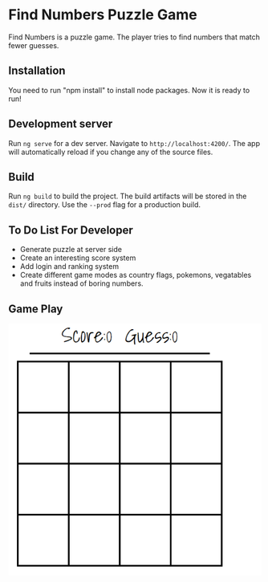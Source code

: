 # Find Numbers Puzzle Game

Find Numbers is a puzzle game. The player tries to find numbers that match fewer guesses.

## Installation

You need to run "npm install" to install node packages. Now it is ready to run!

## Development server

Run `ng serve` for a dev server. Navigate to `http://localhost:4200/`. The app will automatically reload if you change any of the source files.

## Build

Run `ng build` to build the project. The build artifacts will be stored in the `dist/` directory. Use the `--prod` flag for a production build.

## To Do List For Developer
- Generate puzzle at server side
- Create an interesting score system
- Add login and ranking system
- Create different game modes as country flags, pokemons, vegatables and fruits instead of boring numbers.

## Game Play
![alt text](find-numbers.gif)
